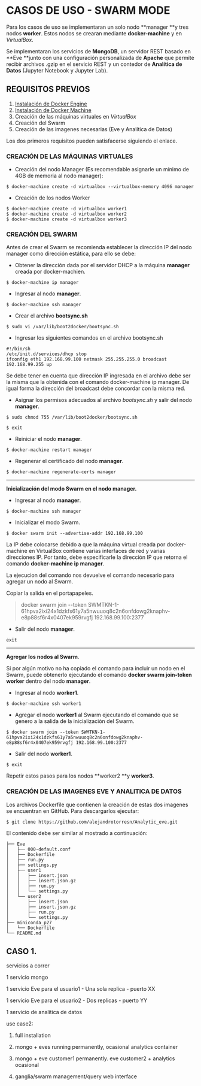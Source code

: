 # CASOS DE USO - SWARM MODE

Para los casos de uso se implementaran un solo nodo **manager **y tres nodos **worker**. Estos nodos se crearan mediante **docker-machine** y en _VirtualBox_.

Se implementaran los servicios de **MongoDB**, un servidor REST basado en **Eve **junto con una configuración personalizada de **Apache** que permite recibir archivos .gzip en el servicio REST y un contedor de **Analítica de Datos** \(Jupyter Notebook y Jupyter Lab\).

## REQUISITOS PREVIOS

1. [Instalación de Docker Engine](/instalacion.md)
2. [Instalación de Docker Machine](/instalacion-de-docker-machine.md)
3. Creación de las máquinas virtuales en _VirtualBox_
4. Creación del Swarm
5. Creación de las imagenes necesarias \(Eve y Analítica de Datos\)

Los dos primeros requisitos pueden satisfacerse siguiendo el enlace.

### CREACIÓN DE LAS MÁQUINAS VIRTUALES

* Creación del nodo Manager \(Es recomendable asignarle un mínimo de 4GB de memoria al nodo manager\):

```
$ docker-machine create -d virtualbox --virtualbox-memory 4096 manager
```

* Creación de los nodos Worker

```
$ docker-machine create -d virtualbox worker1
$ docker-machine create -d virtualbox worker2
$ docker-machine create -d virtualbox worker3
```

### CREACIÓN DEL SWARM

Antes de crear el Swarm se recomienda establecer la dirección IP del nodo manager como dirección estática, para ello se debe:

* Obtener la dirección dada por el servidor DHCP a la máquina **manager** creada por docker-machien.

```
$ docker-machine ip manager
```

* Ingresar al nodo **manager**.

```
$ docker-machine ssh manager
```

* Crear el archivo **bootsync.sh**

```
$ sudo vi /var/lib/boot2docker/bootsync.sh
```

* Ingresar los siguientes comandos en el archivo bootsync.sh

```
#!/bin/sh
/etc/init.d/services/dhcp stop
ifconfig eth1 192.168.99.100 netmask 255.255.255.0 broadcast 192.168.99.255 up
```

Se debe tener en cuenta que dirección IP ingresada en el archivo debe ser la misma que la obtenida con el comando docker-machine ip manager. De igual forma la dirección del broadcast debe concordar con la misma red.

* Asignar los permisos adecuados al archivo _bootsync.sh_ y salir del nodo **manager**.

```
$ sudo chmod 755 /var/lib/boot2docker/bootsync.sh
```

```
$ exit
```

* Reiniciar el nodo **manager**.

```
$ docker-machine restart manager
```

* Regenerar el certificado del nodo **manager**.

```
$ docker-machine regenerate-certs manager
```

---

**Inicialización del modo Swarm en el nodo manager.**

* Ingresar al nodo **manager**.

```
$ docker-machine ssh manager
```

* Inicializar el modo Swarm.

```
$ docker swarm init --advertise-addr 192.168.99.100
```

La IP debe colocarse debido a que la máquina virtual creada por docker-machine en VirtualBox contiene varias interfaces de red y varias direcciones IP.  Por tanto, debe especificarle la dirección IP que retorna el comando **docker-machine ip manager**.

La ejecucion del comando nos devuelve el comando necesario para agregar un nodo al Swarm.

Copiar la salida en el portapapeles.

> docker swarm join --token SWMTKN-1-61hpva2ixi24x1dzkfs61y7a5nwuuoq8c2n6onfdowg2knaphv-e8p88sf6r4x0407ek959rvgfj 192.168.99.100:2377

* Salir del nodo **manager**.

```
exit
```

---

**Agregar los  nodos al Swarm**.

Si por algún motivo no ha copiado el comando para incluir un nodo en el Swarm, puede obtenerlo ejecutando el comando **docker swarm join-token worker** dentro del nodo **manager**.

* Ingresar al nodo **worker1**.

```
$ docker-machine ssh worker1
```

* Agregar el nodo **worker1** al Swarm ejecutando el comando que se genero a la salida de la inicialización del Swarm.

```
$ docker swarm join --token SWMTKN-1-61hpva2ixi24x1dzkfs61y7a5nwuuoq8c2n6onfdowg2knaphv-e8p88sf6r4x0407ek959rvgfj 192.168.99.100:2377
```

* Salir del nodo **worker1**.

```
$ exit
```

Repetir estos pasos para los nodos **worker2 **y **worker3**.

### CREACIÓN DE LAS IMAGENES EVE Y ANALITICA DE DATOS

Los archivos Dockerfile que contienen la creación de estas dos imagenes se encuentran en GitHub. Para descargarlos ejecutar:

```
$ git clone https://github.com/alejandrotorresn/Analytic_eve.git
```

El contenido debe ser similar al mostrado a continuación:

```
├── Eve
│   ├── 000-default.conf
│   ├── Dockerfile
│   ├── run.py
│   ├── settings.py
│   ├── user1
│   │   ├── insert.json
│   │   ├── insert.json.gz
│   │   ├── run.py
│   │   └── settings.py
│   └── user2
│       ├── insert.json
│       ├── insert.json.gz
│       ├── run.py
│       └── settings.py
├── miniconda_p27
│   └── Dockerfile
└── README.md
```



## CASO 1.

servicios a correr

1 servicio mongo

1 servicio Eve para el usuario1 - Una sola replica - puerto XX

1 servicio Eve para el usuario2 - Dos replicas - puerto YY

1 servicio de analitica de datos

use case2:

1. full installation

2. mongo + eves running permanently, ocasional analytics container

3. mongo + eve customer1 permanently. eve customer2 + analytics ocasional

4. ganglia/swarm management/query web interface



